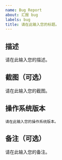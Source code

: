 ```yaml
---
name: Bug Report
about: 汇报 bug
labels: bug
title: 请在此输入您的标题。
---
```


## 描述

请在此输入您的描述。

## 截图（可选）

请在此输入您的截图。

## 操作系统版本

`请在此输入您的操作系统版本。`

## 备注（可选）

请在此输入您的备注。